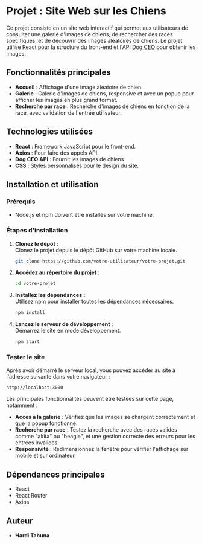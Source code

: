 
# Projet : Site Web sur les Chiens

Ce projet consiste en un site web interactif qui permet aux utilisateurs de consulter une galerie d'images de chiens, de rechercher des races spécifiques, et de découvrir des images aléatoires de chiens. Le projet utilise React pour la structure du front-end et l'API [Dog CEO](https://dog.ceo/dog-api/) pour obtenir les images.

## Fonctionnalités principales

- **Accueil** : Affichage d'une image aléatoire de chien.
- **Galerie** : Galerie d'images de chiens, responsive et avec un popup pour afficher les images en plus grand format.
- **Recherche par race** : Recherche d'images de chiens en fonction de la race, avec validation de l'entrée utilisateur.

## Technologies utilisées

- **React** : Framework JavaScript pour le front-end.
- **Axios** : Pour faire des appels API.
- **Dog CEO API** : Fournit les images de chiens.
- **CSS** : Styles personnalisés pour le design du site.
  
## Installation et utilisation

### Prérequis

- Node.js et npm doivent être installés sur votre machine.

### Étapes d'installation

1. **Clonez le dépôt** :  
   Clonez le projet depuis le dépôt GitHub sur votre machine locale.
   ```bash
   git clone https://github.com/votre-utilisateur/votre-projet.git
   ```

2. **Accédez au répertoire du projet** :  
   ```bash
   cd votre-projet
   ```

3. **Installez les dépendances** :  
   Utilisez npm pour installer toutes les dépendances nécessaires.
   ```bash
   npm install
   ```

4. **Lancez le serveur de développement** :  
   Démarrez le site en mode développement.
   ```bash
   npm start
   ```

### Tester le site

Après avoir démarré le serveur local, vous pouvez accéder au site à l'adresse suivante dans votre navigateur :
```
http://localhost:3000
```

Les principales fonctionnalités peuvent être testées sur cette page, notamment :

- **Accès à la galerie** : Vérifiez que les images se chargent correctement et que la popup fonctionne.
- **Recherche par race** : Testez la recherche avec des races valides comme "akita" ou "beagle", et une gestion correcte des erreurs pour les entrées invalides.
- **Responsivité** : Redimensionnez la fenêtre pour vérifier l'affichage sur mobile et sur ordinateur.

## Dépendances principales

- React
- React Router
- Axios

## Auteur

- **Hardi Tabuna**
